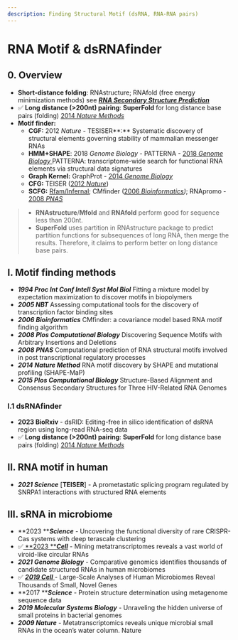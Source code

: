 ```yaml
---
description: Finding Structural Motif (dsRNA, RNA-RNA pairs)
---
```


# RNA Motif & dsRNAfinder

## 0. Overview

* **Short-distance folding**:  RNAstructure; RNAfold (free energy minimization methods) see [_**RNA Secondary Structure Prediction**_](rna-structure.md#i.-rna-secondary-structure-prediction)
* ✅ **Long distance (>200nt) pairing**:   **SuperFold** for long distance base pairs (folding)  [2014 _Nature Methods_](https://www.ncbi.nlm.nih.gov/pubmed/25028896)
* **Motif finder:**
  * **CGF:** 2012 _Nature_  - TESISER**:** Systematic discovery of structural elements governing stability of mammalian messenger RNAs
  * **HMM+SHAPE**: 2018 _Genome Biology_ - PATTERNA - [2018 _Genome Biology_ ](https://www.ncbi.nlm.nih.gov/pubmed/29495968)PATTERNA: transcriptome-wide  search for functional RNA elements via structural data signatures
  * **Graph Kernel:** GraphProt - [2014 _Genome Biology_ ](https://www.ncbi.nlm.nih.gov/pubmed/24451197)
  * **CFG:** TEISER ([2012 _Nature_](https://www.ncbi.nlm.nih.gov/pubmed/22495308))
  * **SCFG:** [Rfam/Infernal](https://rfam.xfam.org/);  CMfinder ([2006 _Bioinformatics_](https://www.ncbi.nlm.nih.gov/pubmed/16357030)_)_; RNApromo - [2008 _PNAS_ ](https://www.ncbi.nlm.nih.gov/pubmed/18815376)

> * **RNAstructure**/**Mfold** and **RNAfold** perform good for sequence less than 200nt.
> * **SuperFold** uses partition in RNAstructure package to predict partition functions for subsequences of long RNA, then merge the results. Therefore, it claims to perform better on long distance base pairs.

## **I. Motif finding methods**

* _**1994 Proc Int Conf Intell Syst Mol Biol**_ Fitting a mixture model by expectation maximization to discover motifs in biopolymers
* _**2005 NBT**_ Assessing computational tools for the discovery of transcription factor binding sites
* _**2006 Bioinformatics**_ CMfinder: a covariance model based RNA motif finding algorithm
* _**2008 Plos Computational Biology**_ Discovering Sequence Motifs with Arbitrary Insertions and Deletions
* _**2008 PNAS**_ Computational prediction of RNA structural motifs involved in post transcriptional regulatory processes
* _**2014 Nature Method**_ RNA motif discovery by SHAPE and mutational profiling (SHAPE-MaP)
* _**2015 Plos Computational Biology**_ Structure-Based Alignment and Consensus Secondary Structures for Three HIV-Related RNA Genomes



### I.1 dsRNAfinder

* **2023 BioRxiv** - dsRID: Editing-free in silico identification of dsRNA region using long-read RNA-seq data
* ✅ **Long distance (>200nt) pairing**:   **SuperFold** for long distance base pairs (folding)  [2014 _Nature Methods_](https://www.ncbi.nlm.nih.gov/pubmed/25028896)

## **II. RNA motif in human**

* _**2021 Science**_ \[**TEISER**] - A prometastatic splicing program regulated by SNRPA1 interactions with structured RNA elements

## III. sRNA in microbiome

* **2023 **_**Science**_ - Uncovering the functional diversity of rare CRISPR-Cas systems with deep terascale clustering
* ✅[ **2023 **_**Cell**_](https://www.sciencedirect.com/science/article/pii/S0092867422015823?via%3Dihub) - Mining metatranscriptomes reveals a vast world of viroid-like circular RNAs
* _**2021 Genome Biology**_ - Comparative genomics identifies thousands of candidate structured RNAs in human microbiomes
* ✅ [_**2019 Cell**_ ](https://www.sciencedirect.com/science/article/pii/S0092867419307810)- Large-Scale Analyses of Human Microbiomes Reveal Thousands of Small, Novel Genes
* **2017 **_**Science**_ - Protein structure determination using metagenome sequence data
* _**2019 Molecular Systems Biology**_ - Unraveling the hidden universe of small proteins in bacterial genomes
* _**2009 Nature**_ - Metatranscriptomics reveals unique microbial small RNAs in the ocean’s water column. Nature

